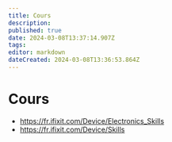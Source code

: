 ```yaml
---
title: Cours
description: 
published: true
date: 2024-03-08T13:37:14.907Z
tags: 
editor: markdown
dateCreated: 2024-03-08T13:36:53.864Z
---
```


# Cours

- <https://fr.ifixit.com/Device/Electronics_Skills>
- <https://fr.ifixit.com/Device/Skills>